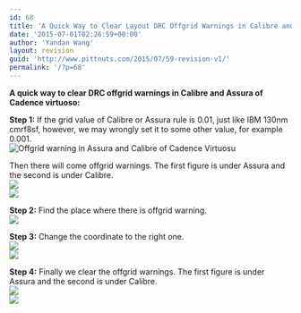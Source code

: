 ```yaml
---
id: 68
title: 'A Quick Way to Clear Layout DRC Offgrid Warnings in Calibre and Assura of Cadence Virtuoso'
date: '2015-07-01T02:26:59+00:00'
author: 'Yandan Wang'
layout: revision
guid: 'http://www.pittnuts.com/2015/07/59-revision-v1/'
permalink: '/?p=68'
---
```


**A quick way to clear DRC offgrid warnings in Calibre and Assura of Cadence virtuoso:**

**Step 1:** If the grid value of Calibre or Assura rule is 0.01, just like IBM 130nm cmrf8sf, however, we may wrongly set it to some other value, for example 0.001.  
![Offgrid warning in Assura and Calibre of Cadence Virtuosu](http://www.pittnuts.com/pub/img/gridsetting.png)

Then there will come offgrid warnings. The first figure is under Assura and the second is under Calibre.  
![](http://www.pittnuts.com/pub/img/Assura_offGrid.png)  
![](http://www.pittnuts.com/pub/img/Calibre_offGrid_1.png)

**Step 2:** Find the place where there is offgrid warning.  
![](http://www.pittnuts.com/pub/img/Assura_offGrid2.png)

**Step 3:** Change the coordinate to the right one.  
![](http://www.pittnuts.com/pub/img/Assura_offGrid_3.jpg)  
![](http://www.pittnuts.com/pub/img/Assura_offGrid_4.jpg)

**Step 4:** Finally we clear the offgrid warnings. The first figure is under Assura and the second is under Calibre.  
![](http://www.pittnuts.com/pub/img/Assura_offGrid_5.jpg)  
![](http://www.pittnuts.com/pub/img/Calibre_offGrid_2.png)